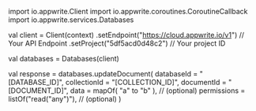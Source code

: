 import io.appwrite.Client
import io.appwrite.coroutines.CoroutineCallback
import io.appwrite.services.Databases

val client = Client(context)
    .setEndpoint("https://cloud.appwrite.io/v1") // Your API Endpoint
    .setProject("5df5acd0d48c2") // Your project ID

val databases = Databases(client)

val response = databases.updateDocument(
    databaseId = "[DATABASE_ID]", 
    collectionId = "[COLLECTION_ID]", 
    documentId = "[DOCUMENT_ID]", 
    data = mapOf( "a" to "b" ), // (optional)
    permissions = listOf("read("any")"), // (optional)
)